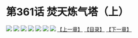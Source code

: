 # 第361话 焚天炼气塔（上）
![](https://mhpic.xiaomingtaiji.net/comic/D/斗破苍穹拆分版/361话/1.jpg-zymk.middle.webp)
![](https://mhpic.xiaomingtaiji.net/comic/D/斗破苍穹拆分版/361话/2.jpg-zymk.middle.webp)
![](https://mhpic.xiaomingtaiji.net/comic/D/斗破苍穹拆分版/361话/3.jpg-zymk.middle.webp)
![](https://mhpic.xiaomingtaiji.net/comic/D/斗破苍穹拆分版/361话/4.jpg-zymk.middle.webp)
![](https://mhpic.xiaomingtaiji.net/comic/D/斗破苍穹拆分版/361话/5.jpg-zymk.middle.webp)
![](https://mhpic.xiaomingtaiji.net/comic/D/斗破苍穹拆分版/361话/6.jpg-zymk.middle.webp)
![](https://mhpic.xiaomingtaiji.net/comic/D/斗破苍穹拆分版/361话/7.jpg-zymk.middle.webp)
[【上一章】](./360.md)
[【目录】](./README.md)
[【下一章】](./362.md)
